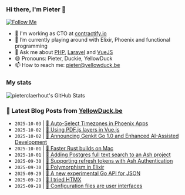 ### Hi there, I'm Pieter 👋  
[![Follow Me](https://img.shields.io/github/followers/pieterclaerhout?label=Follow&style=social)](https://github.com/pieterclaerhout)

- 🏢 I'm working as CTO at [contractify.io](https://contractify.io)
- 🌱 I’m currently playing around with Elixir, Phoenix and functional programming
- 💬 Ask me about [PHP](https://php.net), [Laravel](http://laravel.com) and [VueJS](https://vuejs.org)
- 😄 Pronouns: Pieter, Duckie, YellowDuck
- 📫 How to reach me: pieter@yellowduck.be

### My stats

![pieterclaerhout's GitHub Stats](https://github-readme-stats.vercel.app/api?username=pieterclaerhout&show_icons=true&count_private=true&line_height=40)

### 📩 Latest Blog Posts from [YellowDuck.be](https://www.yellowduck.be/)
<!-- BLOG-POST-LIST:START -->
- `2025-10-03` | [🔗 Auto-Select Timezones in Phoenix Apps](https://www.yellowduck.be/posts/auto-select-timezones-in-phoenix-apps)  
- `2025-10-02` | [🔗 Using PDF.js layers in Vue.js](https://www.yellowduck.be/posts/using-pdf-js-layers-in-vue-js)  
- `2025-10-02` | [🔗 Announcing Genkit Go 1.0 and Enhanced AI-Assisted Development](https://www.yellowduck.be/posts/announcing-genkit-go-1-0-and-enhanced-ai-assisted-development)  
- `2025-10-01` | [🔗 Faster Rust builds on Mac](https://www.yellowduck.be/posts/faster-rust-builds-on-mac)  
- `2025-10-01` | [🔗 Adding Postgres full text search to an Ash project](https://www.yellowduck.be/posts/adding-postgres-full-text-search-to-an-ash-project)  
- `2025-09-30` | [🔗 Supporting refresh tokens with Ash Authentication](https://www.yellowduck.be/posts/supporting-refresh-tokens-with-ash-authentication)  
- `2025-09-30` | [🔗 Polymorphism in Elixir](https://www.yellowduck.be/posts/polymorphism-in-elixir)  
- `2025-09-29` | [🔗 A new experimental Go API for JSON](https://www.yellowduck.be/posts/a-new-experimental-go-api-for-json)  
- `2025-09-29` | [🔗 I tried HTMX](https://www.yellowduck.be/posts/i-tried-htmx)  
- `2025-09-28` | [🔗 Configuration files are user interfaces](https://www.yellowduck.be/posts/configuration-files-are-user-interfaces)  

<!-- BLOG-POST-LIST:END -->
